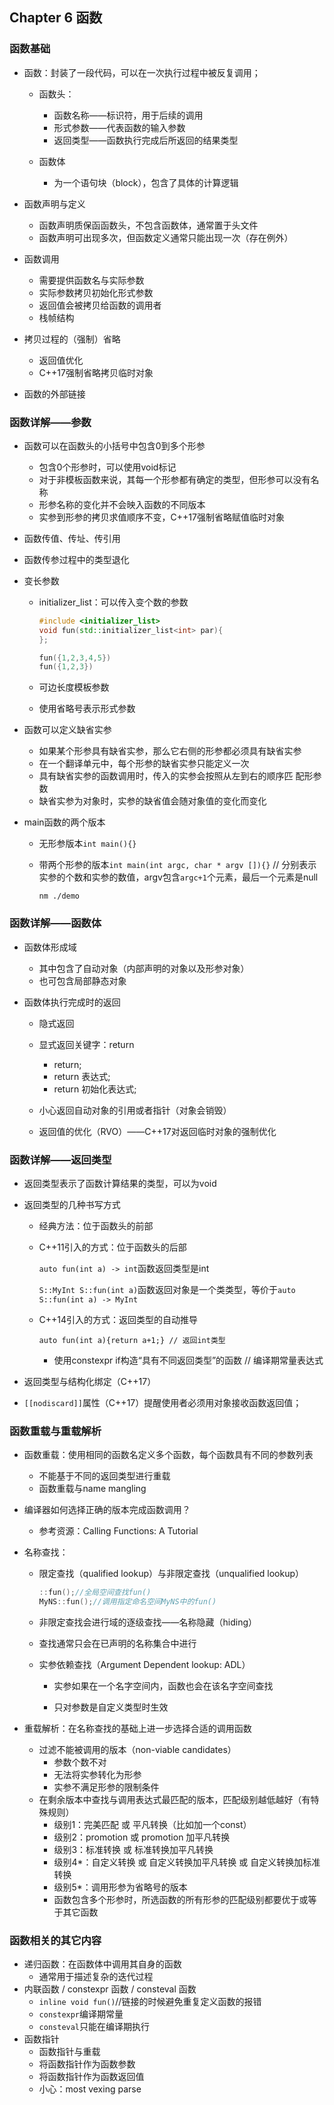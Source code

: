 ## Chapter 6 函数

### 函数基础

- 函数：封装了一段代码，可以在一次执行过程中被反复调用；
  - 函数头：
    - 函数名称——标识符，用于后续的调用
    - 形式参数——代表函数的输入参数
    - 返回类型——函数执行完成后所返回的结果类型

  - 函数体
    - 为一个语句块（block），包含了具体的计算逻辑

- 函数声明与定义
  - 函数声明质保函函数头，不包含函数体，通常置于头文件
  - 函数声明可出现多次，但函数定义通常只能出现一次（存在例外）


- 函数调用
  - 需要提供函数名与实际参数
  - 实际参数拷贝初始化形式参数
  - 返回值会被拷贝给函数的调用者
  - 栈帧结构
- 拷贝过程的（强制）省略
  - 返回值优化
  - C++17强制省略拷贝临时对象
- 函数的外部链接

### 函数详解——参数

- 函数可以在函数头的小括号中包含0到多个形参

  - 包含0个形参时，可以使用void标记
  - 对于非模板函数来说，其每一个形参都有确定的类型，但形参可以没有名称
  - 形参名称的变化并不会映入函数的不同版本
  - 实参到形参的拷贝求值顺序不变，C++17强制省略赋值临时对象

- 函数传值、传址、传引用

- 函数传参过程中的类型退化

- 变长参数

  - initializer_list：可以传入变个数的参数

    ```C++
    #include <initializer_list>
    void fun(std::initializer_list<int> par){
    };
    
    fun({1,2,3,4,5})
    fun({1,2,3})
    ```

  - 可边长度模板参数

  - 使用省略号表示形式参数

- 函数可以定义缺省实参

  - 如果某个形参具有缺省实参，那么它右侧的形参都必须具有缺省实参
  - 在一个翻译单元中，每个形参的缺省实参只能定义一次
  - 具有缺省实参的函数调用时，传入的实参会按照从左到右的顺序匹 配形参数
  - 缺省实参为对象时，实参的缺省值会随对象值的变化而变化

- main函数的两个版本

  - 无形参版本`int main(){}`

  - 带两个形参的版本`int main(int argc, char * argv []){}` // 分别表示实参的个数和实参的数值，argv包含`argc+1`个元素，最后一个元素是null

    `nm ./demo`

### 函数详解——函数体

- 函数体形成域

  - 其中包含了自动对象（内部声明的对象以及形参对象）
  - 也可包含局部静态对象

- 函数体执行完成时的返回

  - 隐式返回
  - 显式返回关键字：return
    - return; 
    - return 表达式;
    - return 初始化表达式;

  - 小心返回自动对象的引用或者指针（对象会销毁）
  - 返回值的优化（RVO）——C++17对返回临时对象的强制优化

### 函数详解——返回类型

- 返回类型表示了函数计算结果的类型，可以为void

- 返回类型的几种书写方式

  - 经典方法：位于函数头的前部

  - C++11引入的方式：位于函数头的后部

    `auto fun(int a) -> int`函数返回类型是int

    `S::MyInt S::fun(int a)`函数返回对象是一个类类型，等价于`auto S::fun(int a) -> MyInt`

  - C++14引入的方式：返回类型的自动推导

    `auto fun(int a){return a+1;} // 返回int类型`

    - 使用constexpr if构造“具有不同返回类型”的函数 // 编译期常量表达式

- 返回类型与结构化绑定（C++17）

- `[[nodiscard]]`属性（C++17）提醒使用者必须用对象接收函数返回值；

### 函数重载与重载解析

- 函数重载：使用相同的函数名定义多个函数，每个函数具有不同的参数列表

  - 不能基于不同的返回类型进行重载
  - 函数重载与name mangling

- 编译器如何选择正确的版本完成函数调用？

  - 参考资源：Calling Functions: A Tutorial

- 名称查找：

  - 限定查找（qualified lookup）与非限定查找（unqualified lookup）
  
    ```C++
    ::fun();//全局空间查找fun()
    MyNS::fun();//调用指定命名空间MyNS中的fun()
    ```
  
  - 非限定查找会进行域的逐级查找——名称隐藏（hiding）
  
  - 查找通常只会在已声明的名称集合中进行
  
  - 实参依赖查找（Argument Dependent lookup: ADL）
    
    - 实参如果在一个名字空间内，函数也会在该名字空间查找
    
    - 只对参数是自定义类型时生效
  
- 重载解析：在名称查找的基础上进一步选择合适的调用函数
  
  - 过滤不能被调用的版本（non-viable candidates）
    - 参数个数不对
    - 无法将实参转化为形参
    - 实参不满足形参的限制条件
  - 在剩余版本中查找与调用表达式最匹配的版本，匹配级别越低越好（有特殊规则）
    - 级别1：完美匹配 或 平凡转换（比如加一个const）
    - 级别2：promotion 或 promotion 加平凡转换
    - 级别3：标准转换 或 标准转换加平凡转换
    - 级别4*：自定义转换 或 自定义转换加平凡转换 或 自定义转换加标准转换
    - 级别5*：调用形参为省略号的版本
    - 函数包含多个形参时，所选函数的所有形参的匹配级别都要优于或等于其它函数
  

### 函数相关的其它内容

- 递归函数：在函数体中调用其自身的函数
  - 通常用于描述复杂的迭代过程
- 内联函数 / constexpr 函数 / consteval 函数
  - `inline void fun()`//链接的时候避免重复定义函数的报错
  - `constexpr`编译期常量
  - `consteval`只能在编译期执行
- 函数指针
  - 函数指针与重载
  - 将函数指针作为函数参数
  - 将函数指针作为函数返回值
  - 小心：most vexing parse



  

















